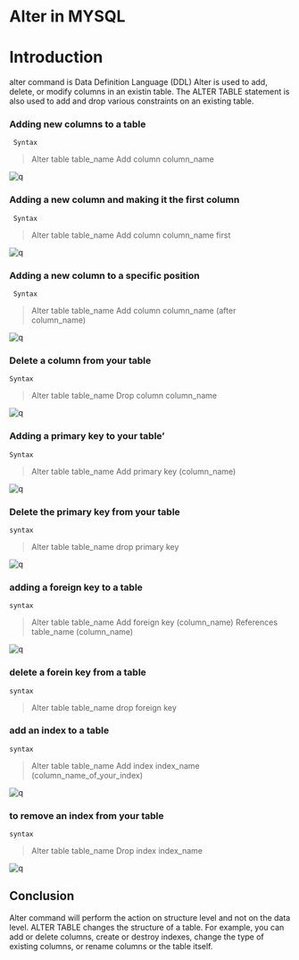 # Alter in MYSQL

# Introduction

alter command is Data Definition Language (DDL)
Alter is used to add, delete, or modify columns in an existin table.
The ALTER TABLE statement is also used to add and drop various constraints on an existing table.

###	Adding new columns to a table

	 Syntax 
> Alter table table_name
Add column column_name <dtype>

![q](https://github.com/allan-pg/alter-in-MYSQL/assets/62595869/64281aaf-75f9-4043-891f-c62e5f52fa5b)


###	Adding a new column and making it the first column
	
	 Syntax
> Alter table table_name
Add column column_name <dtype> first

 ![q](https://github.com/allan-pg/alter-in-MYSQL/assets/62595869/1058527d-c08f-4d1d-bd40-ddd799b19ee8)


###	Adding a new column to a specific position
	
	 Syntax
> Alter table table_name
 Add column column_name <dtype>  (after column_name)

![q](https://github.com/allan-pg/alter-in-MYSQL/assets/62595869/75ea83bc-decb-478e-8a3b-e698aa79f003)

###	Delete a column from your table

	Syntax
> Alter table table_name
Drop column column_name

 ![q](https://github.com/allan-pg/alter-in-MYSQL/assets/62595869/dec5cfff-cafc-4cbe-9962-e62d76d97ef9)


###	Adding a primary key to your table’

	Syntax
> Alter table table_name
Add primary key (column_name)

 ![q](https://github.com/allan-pg/alter-in-MYSQL/assets/62595869/25348a96-abfd-45b8-8b75-4c1fd3a470b1)


###	Delete the primary key from your table
	
	syntax
> Alter table table_name
drop primary key

 ![q](https://github.com/allan-pg/alter-in-MYSQL/assets/62595869/0f6af475-63c7-4a67-854f-9ad8dd412405)


###	adding a foreign key to a table

	syntax
> Alter table table_name
Add foreign key (column_name)
References table_name (column_name)

 ![q](https://github.com/allan-pg/alter-in-MYSQL/assets/62595869/9dbc2494-a7da-4591-8d13-f9a341c56324)


###	delete a forein key from a table
	
	syntax
> Alter table table_name
drop foreign key 

###	add an index to a table

	syntax
> Alter table table_name
Add index index_name (column_name_of_your_index)

 ![q](https://github.com/allan-pg/alter-in-MYSQL/assets/62595869/36ed778b-2fb2-4446-b7ae-dcbc76dd9e75)


###	to remove an index from your table
	
	syntax
> Alter table table_name
  Drop index index_name

 ![q](https://github.com/allan-pg/alter-in-MYSQL/assets/62595869/00c90927-a758-4bfe-828c-b31bb6fdc2f3)


## Conclusion

 Alter command will perform the action on structure level and not on the data level. ALTER TABLE changes the structure of a table. For example, you can add or delete columns, create or destroy indexes, change the type of existing columns, or rename columns or the table itself.
